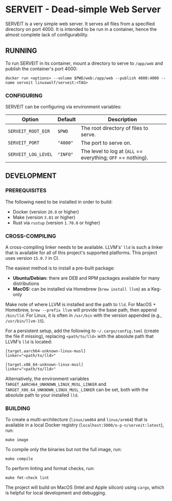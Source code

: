 # SERVEIT - Dead-simple Web Server

SERVEIT is a very simple web server. It serves all files from a specified directory on port 4000. It is intended to be run in a container, hence the almost complete lack of configurability.

## RUNNING

To run SERVEIT in its container, mount a directory to serve to `/app/web` and publish the container's port 4000:

```
docker run <options> --volume $PWD/web:/app/web --publish 4000:4000 --name serveit linuxwolf/serveit:<TAG>
```

### CONFIGURING

SERVEIT can be configuring via environment variables:

| Option              | Default  | Description                                                  |
| ------------------- | -------- | ------------------------------------------------------------ |
| `SERVEIT_ROOT_DIR`  | `$PWD`   | The root directory of files to serve.                        |
| `SERVEIT_PORT`      | `"4000"` | The port to serve on.                                        |
| `SERVEIT_LOG_LEVEL` | `"INFO"` | The level to log at (`ALL` == everything; `OFF` == nothing). |

## DEVELOPMENT

### PREREQUISITES

The following need to be installed in order to build:

* Docker (version `20.0` or higher)
* Make (version `3.81` or higher)
* Rust via `rustup` (version `1.70.0` or higher)

### CROSS-COMPILING

A cross-compiling linker needs to be available.  LLVM's' `lld` is such a linker that is available for all of this project's supported platforms.  This project uses version `15.0.7` in CI.

The easiest method is to install a pre-built package:
* **Ubuntu/Debian:** there are DEB and RPM packages available for many distributions
* **MacOS:** can be installed via Homebrew (`brew install llvm`) as a Keg-only

Make note of where LLVM is installed and the path to `lld`.  For MacOS + Homebrew, `brew --prefix llvm` will provide the base path, then append `/bin/lld`.  For Linux, it is often in `/usr/bin` with the version appended (e.g., `/usr/bin/llvm-15`).

For a persistent setup, add the following to `~/.cargo/config.toml` (create the file if missing), replacing `<path/to/lld>` with the absolute path that LLVM's `lld` is located:

```
[target.aarch64-unknown-linux-musl]
linker="<path/to/lld>"

[target.x86_64-unknown-linux-musl]
linker="<path/to/lld>"
```

Alternatively, the environment variables `TARGET_AARCH64_UNKNOWN_LINUX_MUSL_LINKER` and `TARGET_X86_64_UNKNOWN_LINUX_MUSL_LINKER` can be set, both with the absolute path to your installed `lld`.

### BUILDING

To create a multi-architecture (`linux/amd64` and `linux/arm64`) that is available in a local Docker registry (`localhost:5000/o-p-n/serveit:latest`), run:

```
make image
```

To compile only the binaries but not the full image, run:

```
make compile
```

To perform linting and format checks, run:

```
make fmt-check lint
```

The project will build on MacOS (Intel and Apple silicon) using `cargo`, which is helpful for local development and debugging.
